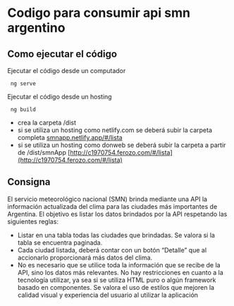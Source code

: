 # Codigo para consumir api smn argentino
## Como ejecutar el código
Ejecutar el código desde un computador
~~~
 ng serve
~~~
Ejecutar el código desde un hosting
~~~
 ng build
~~~
* crea la carpeta /dist
* si se utiliza un hosting como netlify.com se deberá subir la carpeta completa [smnapp.netlify.app/#/lista](https://smnapp.netlify.app/#/lista)
* si se utiliza un hosting como donweb se deberá subir la carpeta a partir de /dist/smnApp [http://c1970754.ferozo.com/#/lista](http://c1970754.ferozo.com/#/lista)
## Consigna
El servicio meteorológico nacional (SMN) brinda mediante una API la información
actualizada del clima para las ciudades más importantes de Argentina.
El objetivo es listar los datos brindados por la API respetando las siguientes reglas:
* Listar en una tabla todas las ciudades que brindadas. Se valora si la tabla se
encuentra paginada.
* Cada ciudad listada, deberá contar con un botón “Detalle” que al accionarlo
proporcionará más datos del clima.
* No es necesario que se utilice toda la información que se recibe de la API, sino
los datos más relevantes.
No hay restricciones en cuanto a la tecnología utilizar, ya sea si se utiliza HTML
puro o algún framework basado en componentes.
Se valora el uso de estilos que mejoren la calidad visual y experiencia del usuario al
utilizar la aplicación

